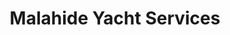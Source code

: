---
title: "Malahide Yacht Services"
address: "2 Main Street, Malahide, Co. Dublin"
tel: "+353 (0)18 45 3396"
county: "Dublin"
category: "Marinas"
type: "Content"
lat: "53.45163345336914"
lng: "-6.150725364685059"
---
